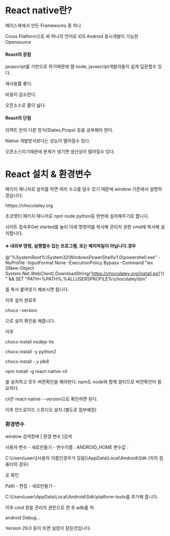 # React native란?

페이스북에서 만든 Frameworks 중 하나

Cross Platform으로 써 하나의 언어로 iOS Android 동시개발이 가능한 Opensource

#### React의 장점

javascript를 기반으로 하기때문에 웹 node, javascript개발자들이 쉽게 입문할수 있다.

재사용률 좋다.

비용이 감소한다.

오픈소스로 풀이 넓다.

#### React의 단점

 리엑트 만의 다른 방식(States,Props) 등을 공부해야 한다.

Native 개발방식보다는 성능이 떨어질수 있다.

오픈소스이기때문에 문제가 생기면 생산성이 떨어질수 있다.





# React 설치 & 환경변수 



패키지 매니저로 설치를 하면 여러 수고를 덜수 있기 때문에 window 기준에서 설명하겠습니다.

htttps://chocolatey.org

초코렛티 패키지 매니저로 npm node python등 한번에 설치해주기로 합니다.

사이트 접속후Get started를 눌러 아래 명령어를 복사해 관리자 권한 cmd에 복사해 설치합니다.



#### ※ 내외부 명령, 실행할수 있는 프로그램, 또는 배치파일이 아닙니다.경우

@"%SystemRoot%\System32\WindowsPowerShell\v1.0\powershell.exe" -NoProfile -InputFormat None -ExecutionPolicy Bypass -Command "iex ((New-Object System.Net.WebClient).DownloadString('https://chocolatey.org/install.ps1'))" && SET "PATH=%PATH%;%ALLUSERSPROFILE%\chocolatey\bin"

를 복사 붙여넣기 해보시면 됩니다.

이후 설치 완료후 

choco -version

으로 설치 확인을 해줍니다.

이후

choco install nodejs-lts

choco install -y python2

choco install - y jdk8

npm install -g react-native-cli

를 설치하고 모두 버젼확인을 해야한다. npm도  node와 함께 깔리므로 버전확인이 필요하다.

cli은 react-native --version으로 확인하면 된다.

이후 안드로이드 스튜디오 설치.(별도로 첨부예정)

### 환경변수

window 검색창에 [ 환경 변수 ]검색

사용자 변수 - 새로만들기 - 변수이름 : ANDROID_HOME 변수값 : 

 C:\Users\user\\[사용자 이름인경우가 있음]\AppData\Local\Android\Sdk (저의 컴퓨터의 경우)

로 확인

Path - 편집 - 새로만들기 -

C:\Users\user\AppData\Local\Android\Sdk\platform-tools를 추가해 줍니다.

이후 cmd 창을 관리자 권한으로 켠 후 adb를 쳐 

android Debug...

Version 29.0 등이 뜨면 설정이 잘된것입니다.

